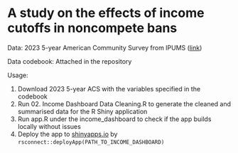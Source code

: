 # A study on the effects of income cutoffs in noncompete bans

Data: 2023 5-year American Community Survey from IPUMS ([link](https://usa.ipums.org/usa-action/variables/group))

Data codebook: Attached in the repository

Usage:
1. Download 2023 5-year ACS with the variables specified in the codebook
2. Run 02. Income Dashboard Data Cleaning.R to generate the cleaned and summarised data for the R Shiny application
3. Run app.R under the income_dashboard to check if the app builds locally without issues
4. Deploy the app to [shinyapps.io](shinyapps.io) by `rsconnect::deployApp(PATH_TO_INCOME_DASHBOARD)`
